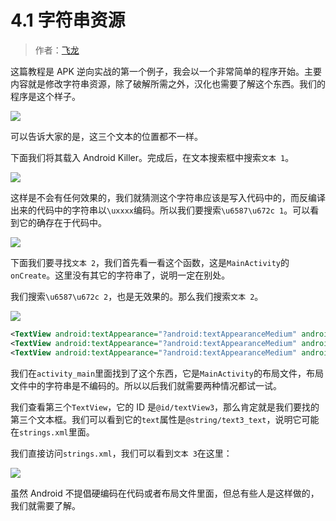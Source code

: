 # 4.1 字符串资源

> 作者：[飞龙](https://github.com/wizardforcel)

这篇教程是 APK 逆向实战的第一个例子，我会以一个非常简单的程序开始。主要内容就是修改字符串资源，除了破解所需之外，汉化也需要了解这个东西。我们的程序是这个样子。

![](http://upload-images.jianshu.io/upload_images/118142-04516f741bac86b8.jpg)

可以告诉大家的是，这三个文本的位置都不一样。

下面我们将其载入 Android Killer。完成后，在文本搜索框中搜索`文本 1`。

![](http://upload-images.jianshu.io/upload_images/118142-9c789852b0d42941.jpg)

这样是不会有任何效果的，我们就猜测这个字符串应该是写入代码中的，而反编译出来的代码中的字符串以`\uxxxx`编码。所以我们要搜索`\u6587\u672c 1`。可以看到它的确存在于代码中。


![](http://upload-images.jianshu.io/upload_images/118142-c3ee9da510a645be.jpg)

下面我们要寻找`文本 2`，我们首先看一看这个函数，这是`MainActivity`的`onCreate`。这里没有其它的字符串了，说明一定在别处。

我们搜索`\u6587\u672c 2`，也是无效果的。那么我们搜索`文本 2`。

![](http://upload-images.jianshu.io/upload_images/118142-e7b8450a626ab970.jpg)

```xml
<TextView android:textAppearance="?android:textAppearanceMedium" android:id="@id/textView" android:layout_width="wrap_content" android:layout_height="wrap_content" android:layout_margin="2.0dip" android:text="      " />
<TextView android:textAppearance="?android:textAppearanceMedium" android:id="@id/textView2" android:layout_width="wrap_content" android:layout_height="wrap_content" android:layout_margin="2.0dip" android:text="文本 2" />
<TextView android:textAppearance="?android:textAppearanceMedium" android:id="@id/textView3" android:layout_width="wrap_content" android:layout_height="wrap_content" android:layout_margin="2.0dip" android:text="@string/text3_text" />
```

我们在`activity_main`里面找到了这个东西，它是`MainActivity`的布局文件，布局文件中的字符串是不编码的。所以以后我们就需要两种情况都试一试。

我们查看第三个`TextView`，它的 ID 是`@id/textView3`，那么肯定就是我们要找的第三个文本框。我们可以看到它的`text`属性是`@string/text3_text`，说明它可能在`strings.xml`里面。

我们直接访问`strings.xml`，我们可以看到`文本 3`在这里：

![](http://upload-images.jianshu.io/upload_images/118142-f913bc6cf4f22073.jpg)

虽然 Android 不提倡硬编码在代码或者布局文件里面，但总有些人是这样做的，我们就需要了解。
